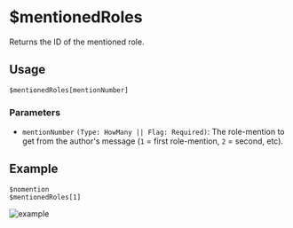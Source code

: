 # $mentionedRoles
Returns the ID of the mentioned role.

## Usage
```
$mentionedRoles[mentionNumber]
```

### Parameters 
- `mentionNumber` `(Type: HowMany || Flag: Required)`: The role-mention to get from the author's message  (`1` = first role-mention, `2` = second, etc).

## Example
```
$nomention
$mentionedRoles[1]
```

![example](https://user-images.githubusercontent.com/69215413/126917307-96384c6f-ccfe-4117-927d-40ad87b5bf8f.png)
